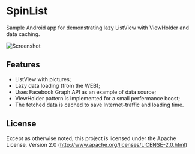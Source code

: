 SpinList
========

Sample Android app for demonstrating lazy ListView with ViewHolder and data caching.

![Screenshot](http://habrastorage.org/storage2/254/6fc/39d/2546fc39d0f76f7a04e939df66d821d0.png)

Features
-------
- ListView with pictures;
- Lazy data loading (from the WEB);
- Uses Facebook Graph API as an example of data source;
- ViewHolder pattern is implemented for a small perfermance boost;
- The fetched data is cached to save Internet-traffic and loading time.

License
-------
Except as otherwise noted, this project is licensed under the Apache License, Version 2.0 (http://www.apache.org/licenses/LICENSE-2.0.html)
